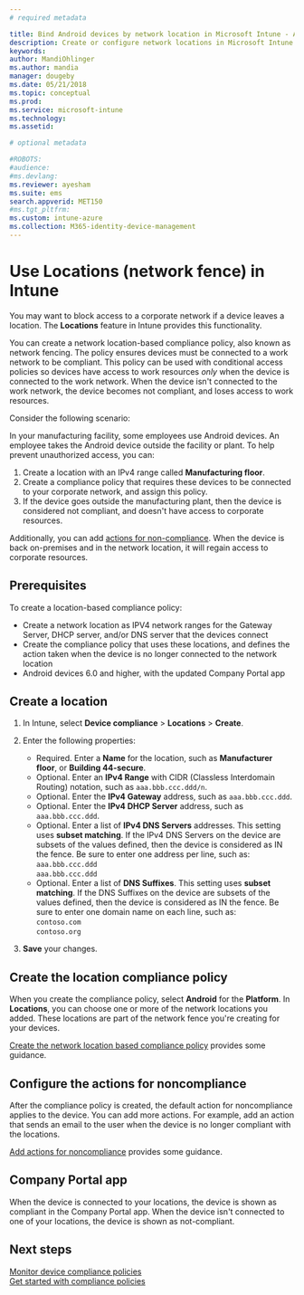 ```yaml
---
# required metadata

title: Bind Android devices by network location in Microsoft Intune - Azure | Microsoft Docs
description: Create or configure network locations in Microsoft Intune for Android devices. You can mark devices as noncompliant based on the device's network location. If the device goes outside the network location, you can block access to company resources.
keywords:
author: MandiOhlinger
ms.author: mandia
manager: dougeby
ms.date: 05/21/2018
ms.topic: conceptual
ms.prod:
ms.service: microsoft-intune
ms.technology:
ms.assetid: 

# optional metadata

#ROBOTS:
#audience:
#ms.devlang:
ms.reviewer: ayesham
ms.suite: ems
search.appverid: MET150
#ms.tgt_pltfrm:
ms.custom: intune-azure
ms.collection: M365-identity-device-management
---
```


# Use Locations (network fence) in Intune

You may want to block access to a corporate network if a device leaves a location. The **Locations** feature in Intune provides this functionality. 

You can create a network location-based compliance policy, also known as network fencing. The policy ensures devices must be connected to a work network to be compliant. This policy can be used with conditional access policies so devices have access to work resources *only* when the device is connected to the work network. When the device isn't connected to the work network, the device becomes not compliant, and loses access to work resources.

Consider the following scenario:

In your manufacturing facility, some employees use Android devices. An employee takes the Android device outside the facility or plant. To help prevent unauthorized access, you can:

1. Create a location with an IPv4 range called **Manufacturing floor**.
2. Create a compliance policy that requires these devices to be connected to your corporate network, and assign this policy.
3. If the device goes outside the manufacturing plant, then the device is considered not compliant, and doesn't have access to corporate resources.

Additionally, you can add [actions for non-compliance](#configure-the-actions-for-noncompliance). When the device is back on-premises and in the network location, it will regain access to corporate resources.

## Prerequisites

To create a location-based compliance policy:

- Create a network location as IPV4 network ranges for the Gateway Server, DHCP server, and/or DNS server that the devices connect
- Create the compliance policy that uses these locations, and defines the action taken when the device is no longer connected to the network location
- Android devices 6.0 and higher, with the updated Company Portal app

## Create a location

1. In Intune, select **Device compliance** > **Locations** > **Create**.

2. Enter the following properties:  

   - Required. Enter a **Name** for the location, such as **Manufacturer floor**, or **Building 44-secure**.
   - Optional. Enter an **IPv4 Range** with CIDR (Classless Interdomain Routing) notation, such as `aaa.bbb.ccc.ddd/n`.
   - Optional. Enter the **IPv4 Gateway** address, such as `aaa.bbb.ccc.ddd`.
   - Optional. Enter the **IPv4 DHCP Server** address, such as `aaa.bbb.ccc.ddd`.
   - Optional. Enter a list of **IPv4 DNS Servers** addresses. This setting uses **subset matching**. If the IPv4 DNS Servers on the device are subsets of the values defined, then the device is considered as IN the fence. Be sure to enter one address per line, such as:  
     `aaa.bbb.ccc.ddd`  
     `aaa.bbb.ccc.ddd`
   - Optional. Enter a list of **DNS Suffixes**. This setting uses **subset matching**. If the DNS Suffixes on the device are subsets of the values defined, then the device is considered as IN the fence. Be sure to enter one domain name on each line, such as:  
     `contoso.com`  
     `contoso.org`

3. **Save** your changes.

## Create the location compliance policy

When you create the compliance policy, select **Android** for the **Platform**. In **Locations**, you can choose one or more of the network locations you added. These locations are part of the network fence you're creating for your devices.

[Create the network location based compliance policy](compliance-policy-create-android.md#locations) provides some guidance.

## Configure the actions for noncompliance

After the compliance policy is created, the default action for noncompliance applies to the device. You can add more actions. For example, add an action that sends an email to the user when the device is no longer compliant with the locations.

[Add actions for noncompliance](actions-for-noncompliance.md) provides some guidance.

## Company Portal app

When the device is connected to your locations, the device is shown as compliant in the Company Portal app. When the device isn't connected to one of your locations, the device is shown as not-compliant.

## Next steps
[Monitor device compliance policies](compliance-policy-monitor.md)  
[Get started with compliance policies](device-compliance-get-started.md)
